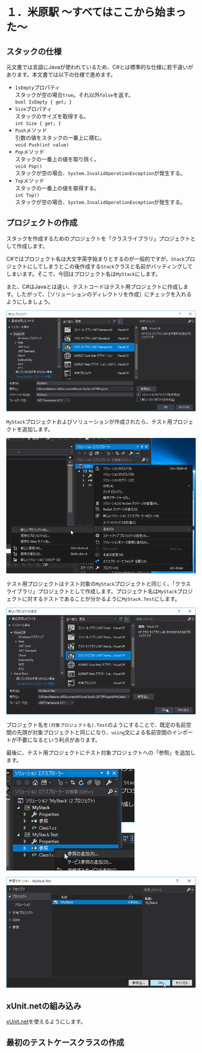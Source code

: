 １．米原駅 ～すべてはここから始まった～
=====

スタックの仕様
-----

元文書では言語にJavaが使われているため、C#とは標準的な仕様に若干違いがあります。本文書では以下の仕様で進めます。

- `IsEmpty`プロパティ  
  スタックが空の場合`true`。それ以外`false`を返す。  
  `bool IsEmpty { get; }`
- `Size`プロパティ  
  スタックのサイズを取得する。  
  `int Size { get; }`
- `Push`メソッド  
  引数の値をスタックの一番上に積む。  
  `void Push(int value)`
- `Pop`メソッド  
  スタックの一番上の値を取り除く。  
  `void Pop()`  
  スタックが空の場合、`System.InvalidOperationException`が発生する。
- `Top`メソッド  
  スタックの一番上の値を取得する。  
  `int Top()`  
  スタックが空の場合、`System.InvalidOperationException`が発生する。

プロジェクトの作成
-----

スタックを作成するためのプロジェクトを「クラスライブラリ」プロジェクトとして作成します。

C#ではプロジェクト名は大文字英字始まりとするのが一般的ですが、`Stack`プロジェクトにしてしまうとこの後作成する`Stack`クラスと名前がバッティングしてしまいます。そこで、今回はプロジェクト名は`MyStack`にします。

また、C#はJavaとは違い、テストコードはテスト用プロジェクトに作成します。したがって、［ソリューションのディレクトリを作成］にチェックを入れるようにしましょう。

![`MyStack`プロジェクト作成](images/01-01.png)

`MyStack`プロジェクトおよびソリューションが作成されたら、テスト用プロジェクトを追加します。

![テスト用プロジェクト追加](images/01-02.png)

テスト用プロジェクトはテスト対象の`MyStack`プロジェクトと同じく、「クラスライブラリ」プロジェクトとして作成します。プロジェクト名は`MyStack`プロジェクトに対するテストであることが分かるように`MyStack.Test`にします。

![テスト用`MyStack.Test`プロジェクト追加](images/01-03.png)

プロジェクト名を`(対象プロジェクト名).Test`のようにすることで、既定の名前空間の先頭が対象プロジェクトと同じになり、`using`文による名前空間のインポートが不要になるという利点があります。

最後に、テスト用プロジェクトにテスト対象プロジェクトへの「参照」を追加します。

![参照の追加](images/01-04.png)

![`MyStack`プロジェクトへの参照を追加](images/01-05.png)


xUnit\.netの組み込み
-----
[xUnit.net](https://xunit.github.io/)を使えるようにします。


最初のテストケースクラスの作成
-----
